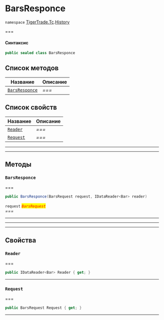 # BarsResponce

`namespace` [TigerTrade.Tc](../).[History](./)

\===

#### Синтаксис

```csharp
public sealed class BarsResponce
```

## Список методов

| Название                                                 | Описание |
| -------------------------------------------------------- | -------- |
| [`BarsResponce`](barsresponce.cs.md#method-barsresponce) | _===_    |

## Список свойств

| Название                                         | Описание |
| ------------------------------------------------ | -------- |
| [`Reader`](barsresponce.cs.md#property-reader)   | _===_    |
| [`Request`](barsresponce.cs.md#property-request) | _===_    |

***

***

## Методы

### `BarsResponce` <a href="#method-barsresponce" id="method-barsresponce"></a>

\===

```csharp
public BarsResponce(BarsRequest request, IDataReader<Bar> reader)
```

`request` _<mark style="color:red;">`BarsRequest`</mark>_\
_===_

***

***

***

## Свойства

### `Reader` <a href="#property-reader" id="property-reader"></a>

\===

```csharp
public IDataReader<Bar> Reader { get; }
```

***

### `Request` <a href="#property-request" id="property-request"></a>

\===

```csharp
public BarsRequest Request { get; }
```

***
